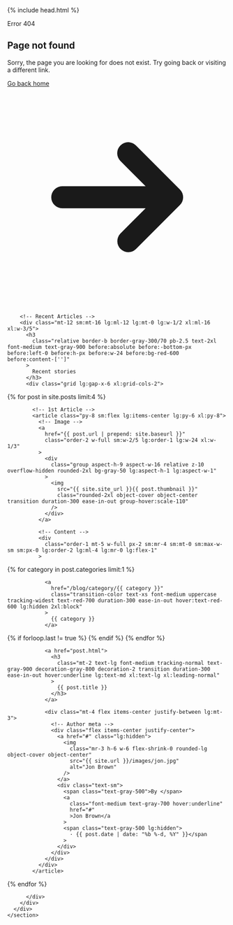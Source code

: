 <html>
  
{% include head.html %} 

  <body>
    <!-- 404 Main -->
    <section class="bg-gray-50">
      <div
        class="mx-auto min-h-screen max-w-2xl px-4 py-12 sm:px-6 sm:pt-16 lg:flex lg:max-w-screen-2xl lg:items-center lg:px-12 xl:py-20"
      >
        <!-- Page not found -->
        <div class="flex flex-col justify-center lg:w-1/2 xl:w-2/5">
          <div class="max-w-lg">
            <p
              href="#"
              class="relative text-sm uppercase tracking-widest text-red-800"
            >
              Error 404
            </p>
            <h2
              class="mt-3 text-4xl font-medium tracking-normal text-gray-900 md:text-5xl md:tracking-tight lg:leading-tight"
            >
              Page not found
            </h2>
            <div>
              <p class="mt-4 text-base leading-loose text-gray-600">
                Sorry, the page you are looking for does not exist. Try going
                back or visiting a different link.
              </p>
            </div>
            <div class="inline-block">
              <a
                href="{{ site.url }}"
                class="group mt-4 flex items-center text-red-700 no-underline transition duration-300 ease-in-out hover:text-red-600 sm:mt-5"
              >
                Go back home
                <svg
                  xmlns="http://www.w3.org/2000/svg"
                  class="ml-2 h-5 w-5 transition duration-300 ease-in-out group-hover:translate-x-1.5 group-hover:text-red-700"
                  viewBox="0 0 20 20"
                  fill="currentColor"
                >
                  <path
                    fill-rule="evenodd"
                    d="M10.293 5.293a1 1 0 011.414 0l4 4a1 1 0 010 1.414l-4 4a1 1 0 01-1.414-1.414L12.586 11H5a1 1 0 110-2h7.586l-2.293-2.293a1 1 0 010-1.414z"
                    clip-rule="evenodd"
                  />
                </svg>
              </a>
            </div>
          </div>
        </div>

        <!-- Recent Articles -->
        <div class="mt-12 sm:mt-16 lg:ml-12 lg:mt-0 lg:w-1/2 xl:ml-16 xl:w-3/5">
          <h3
            class="relative border-b border-gray-300/70 pb-2.5 text-2xl font-medium text-gray-900 before:absolute before:-bottom-px before:left-0 before:h-px before:w-24 before:bg-red-600 before:content-['']"
          >
            Recent stories
          </h3>
          <div class="grid lg:gap-x-6 xl:grid-cols-2">
          
{% for post in site.posts limit:4 %}
          
            <!-- 1st Article -->
            <article class="py-8 sm:flex lg:items-center lg:py-6 xl:py-8">
              <!-- Image -->
              <a
                href="{{ post.url | prepend: site.baseurl }}"
                class="order-2 w-full sm:w-2/5 lg:order-1 lg:w-24 xl:w-1/3"
              >
                <div
                  class="group aspect-h-9 aspect-w-16 relative z-10 overflow-hidden rounded-2xl bg-gray-50 lg:aspect-h-1 lg:aspect-w-1"
                >
                  <img
                    src="{{ site.site_url }}{{ post.thumbnail }}"
                    class="rounded-2xl object-cover object-center transition duration-300 ease-in-out group-hover:scale-110"
                  />
                </div>
              </a>

              <!-- Content -->
              <div
                class="order-1 mt-5 w-full px-2 sm:mr-4 sm:mt-0 sm:max-w-sm sm:px-0 lg:order-2 lg:ml-4 lg:mr-0 lg:flex-1"
              >
              
{% for category in post.categories limit:1 %}
              
                <a
                  href="/blog/category/{{ category }}"
                  class="transition-color text-xs font-medium uppercase tracking-widest text-red-700 duration-300 ease-in-out hover:text-red-600 lg:hidden 2xl:block"
                >
                  {{ category }}
                </a>
                
{% if forloop.last != true %} {% endif %} {% endfor %}

                <a href="post.html">
                  <h3
                    class="mt-2 text-lg font-medium tracking-normal text-gray-900 decoration-gray-800 decoration-2 transition duration-300 ease-in-out hover:underline lg:text-md xl:text-lg xl:leading-normal"
                  >
                    {{ post.title }}
                  </h3>
                </a>

                <div class="mt-4 flex items-center justify-between lg:mt-3">
                  <!-- Author meta -->
                  <div class="flex items-center justify-center">
                    <a href="#" class="lg:hidden">
                      <img
                        class="mr-3 h-6 w-6 flex-shrink-0 rounded-lg object-cover object-center"
                        src="{{ site.url }}/images/jon.jpg"
                        alt="Jon Brown"
                      />
                    </a>
                    <div class="text-sm">
                      <span class="text-gray-500">By </span>
                      <a
                        class="font-medium text-gray-700 hover:underline"
                        href="#"
                        >Jon Brown</a
                      >
                      <span class="text-gray-500 lg:hidden">
                        · {{ post.date | date: "%b %-d, %Y" }}</span
                      >
                    </div>
                  </div>
                </div>
              </div>
            </article>

{% endfor %}
            
          </div>
        </div>
      </div>
    </section>
  </body>
</html>
